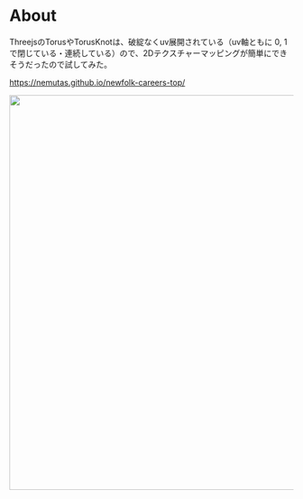 # About

ThreejsのTorusやTorusKnotは、破綻なくuv展開されている（uv軸ともに 0, 1 で閉じている・連続している）ので、2Dテクスチャーマッピングが簡単にできそうだったので試してみた。

https://nemutas.github.io/newfolk-careers-top/

<img src='https://github.com/nemutas/newfolk-careers-top/assets/46724121/f429cddc-82ce-43e0-ae67-2e83ed55e4b5' alt='' width='700' />
